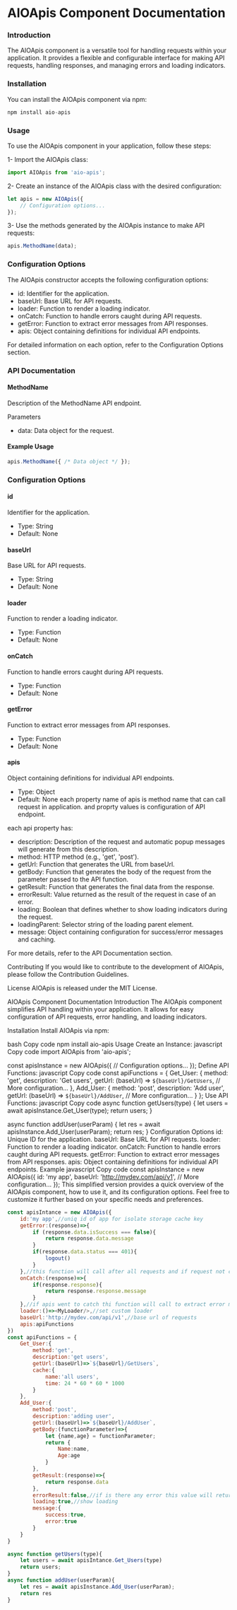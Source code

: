 # AIOApis Component Documentation
### Introduction
The AIOApis component is a versatile tool for handling requests within your application. It provides a flexible and configurable interface for making API requests, handling responses, and managing errors and loading indicators.

### Installation
You can install the AIOApis component via npm:

``` javascript
npm install aio-apis
```
### Usage
To use the AIOApis component in your application, follow these steps:

1- Import the AIOApis class:
``` javascript
import AIOApis from 'aio-apis';
```
2- Create an instance of the AIOApis class with the desired configuration:
``` javascript
let apis = new AIOApis({
    // Configuration options...
});
```
3- Use the methods generated by the AIOApis instance to make API requests:
``` javascript
apis.MethodName(data);
```
### Configuration Options
The AIOApis constructor accepts the following configuration options:

- id: Identifier for the application.
- baseUrl: Base URL for API requests.
- loader: Function to render a loading indicator.
- onCatch: Function to handle errors caught during API requests.
- getError: Function to extract error messages from API responses.
- apis: Object containing definitions for individual API endpoints.

For detailed information on each option, refer to the Configuration Options section.

### API Documentation
#### MethodName
Description of the MethodName API endpoint.

Parameters
- data: Data object for the request.
#### Example Usage
``` javascript
apis.MethodName({ /* Data object */ });
```
### Configuration Options
#### id
Identifier for the application.

- Type: String
- Default: None
#### baseUrl
Base URL for API requests.

- Type: String
- Default: None
#### loader
Function to render a loading indicator.

- Type: Function
- Default: None
#### onCatch
Function to handle errors caught during API requests.

- Type: Function
- Default: None
#### getError
Function to extract error messages from API responses.

- Type: Function
- Default: None
#### apis
Object containing definitions for individual API endpoints.

- Type: Object
- Default: None
each property name of apis is method name that can call request in application. 
and proprty values is configuration of API endpoint.

each api property has:
- description: Description of the request and automatic popup messages will generate from this description.
- method: HTTP method (e.g., 'get', 'post').
- getUrl: Function that generates the URL from baseUrl.
- getBody: Function that generates the body of the request from the parameter passed to the API function.
- getResult: Function that generates the final data from the response.
- errorResult: Value returned as the result of the request in case of an error.
- loading: Boolean that defines whether to show loading indicators during the request.
- loadingParent: Selector string of the loading parent element.
- message: Object containing configuration for success/error messages and caching.

For more details, refer to the API Documentation section.

Contributing
If you would like to contribute to the development of AIOApis, please follow the Contribution Guidelines.

License
AIOApis is released under the MIT License.

AIOApis Component Documentation
Introduction
The AIOApis component simplifies API handling within your application. It allows for easy configuration of API requests, error handling, and loading indicators.

Installation
Install AIOApis via npm:

bash
Copy code
npm install aio-apis
Usage
Create an Instance:
javascript
Copy code
import AIOApis from 'aio-apis';

const apisInstance = new AIOApis({
    // Configuration options...
});
Define API Functions:
javascript
Copy code
const apiFunctions = {
    Get_User: {
        method: 'get',
        description: 'Get users',
        getUrl: (baseUrl) => `${baseUrl}/GetUsers`,
        // More configuration...
    },
    Add_User: {
        method: 'post',
        description: 'Add user',
        getUrl: (baseUrl) => `${baseUrl}/AddUser`,
        // More configuration...
    }
};
Use API Functions:
javascript
Copy code
async function getUsers(type) {
    let users = await apisInstance.Get_User(type);
    return users;
}

async function addUser(userParam) {
    let res = await apisInstance.Add_User(userParam);
    return res;
}
Configuration Options
id: Unique ID for the application.
baseUrl: Base URL for API requests.
loader: Function to render a loading indicator.
onCatch: Function to handle errors caught during API requests.
getError: Function to extract error messages from API responses.
apis: Object containing definitions for individual API endpoints.
Example
javascript
Copy code
const apisInstance = new AIOApis({
    id: 'my app',
    baseUrl: 'http://mydev.com/api/v1',
    // More configuration...
});
This simplified version provides a quick overview of the AIOApis component, how to use it, and its configuration options. Feel free to customize it further based on your specific needs and preferences.

``` javascript
const apisIntance = new AIOApis({
    id:'my app',//uniq id of app for isolate storage cache key
    getError:(response)=>{
        if (response.data.isSuccess === false){
            return response.data.message
        }
        if(response.data.status === 401){
            logout()
        }
    },//this function will call after all requests and if request not catch this will extract error message or for example logout user by status 401
    onCatch:(response)=>{
        if(response.response){
            return response.response.message
        }
    },//if apis went to catch thi function will call to extract error message to show user
    loader:()=><MyLoader/>,//set custom loader 
    baseUrl:'http://mydev.com/api/v1',//base url of requests
    apis:apiFunctions
})
const apiFunctions = {
    Get_User:{
        method:'get',
        description:'get users',
        getUrl:(baseUrl)=>`${baseUrl}/GetUsers`,
        cache:{
            name:'all users',
            time: 24 * 60 * 60 * 1000
        }
    },
    Add_User:{
        method:'post',
        description:'adding user',
        getUrl:(baseUrl)=>`${baseUrl}/AddUser`,
        getBody:(functionParameter)=>{
            let {name,age} = functionParameter;
            return {
                Name:name,
                Age:age
            }
        },
        getResult:(response)=>{
            return response.data
        },
        errorResult:false,//if is there any error this value will return to method of instance that called
        loading:true,//show loading 
        message:{
            success:true,
            error:true
        }
    }
}

async function getUsers(type){
    let users = await apisIntance.Get_Users(type)
    return users;
}
async function addUser(userParam){
    let res = await apisInstance.Add_User(userParam);
    return res
}
```
